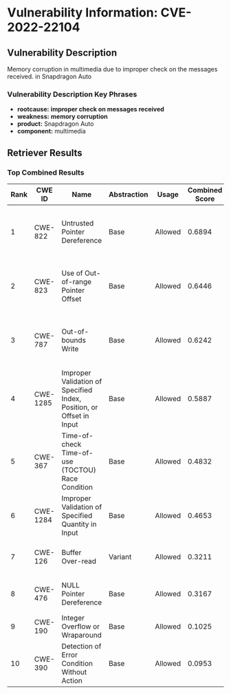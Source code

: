 # Vulnerability Information: CVE-2022-22104

## Vulnerability Description
Memory corruption in multimedia due to improper check on the messages received. in Snapdragon Auto

### Vulnerability Description Key Phrases
- **rootcause:** **improper check on messages received**
- **weakness:** **memory corruption**
- **product:** Snapdragon Auto
- **component:** multimedia

## Retriever Results

### Top Combined Results

| Rank | CWE ID | Name | Abstraction | Usage | Combined Score | Retrievers | Individual Scores |
|------|--------|------|-------------|-------|---------------|------------|-------------------|
| 1 | CWE-822 | Untrusted Pointer Dereference | Base | Allowed | 0.6894 | dense, sparse, graph | dense: 0.518, sparse: 0.189, graph: 0.901 |
| 2 | CWE-823 | Use of Out-of-range Pointer Offset | Base | Allowed | 0.6446 | dense, sparse, graph | dense: 0.475, sparse: 0.248, graph: 0.741 |
| 3 | CWE-787 | Out-of-bounds Write | Base | Allowed | 0.6242 | dense, sparse, graph | dense: 0.474, sparse: 0.183, graph: 0.789 |
| 4 | CWE-1285 | Improper Validation of Specified Index, Position, or Offset in Input | Base | Allowed | 0.5887 | dense, sparse, graph | dense: 0.537, sparse: 0.183, graph: 0.602 |
| 5 | CWE-367 | Time-of-check Time-of-use (TOCTOU) Race Condition | Base | Allowed | 0.4832 | sparse, graph | sparse: 0.220, graph: 1.000 |
| 6 | CWE-1284 | Improper Validation of Specified Quantity in Input | Base | Allowed | 0.4653 | sparse, graph | sparse: 0.188, graph: 1.000 |
| 7 | CWE-126 | Buffer Over-read | Variant | Allowed | 0.3211 | dense, sparse | dense: 0.489, sparse: 0.180 |
| 8 | CWE-476 | NULL Pointer Dereference | Base | Allowed | 0.3167 | sparse, graph | sparse: 0.159, graph: 0.631 |
| 9 | CWE-190 | Integer Overflow or Wraparound | Base | Allowed | 0.1025 | sparse | sparse: 0.179 |
| 10 | CWE-390 | Detection of Error Condition Without Action | Base | Allowed | 0.0953 | sparse | sparse: 0.167 |

